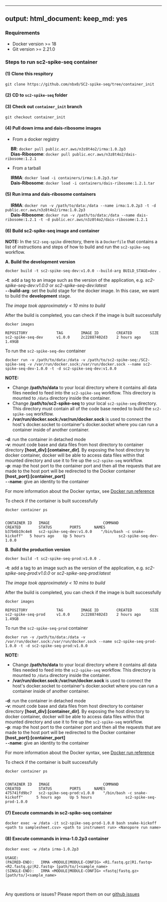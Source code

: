 
---
output:
  html_document:
      keep_md: yes
---

<!-- README.md is generated from README.Rmd. Please edit that file -->



### Requirements

- Docker version >= 18
- Git version >= 2.21.0

### Steps to run sc2-spike-seq container

#### (1) Clone this respitory

```
git clone https://github.com/nbx0/SC2-spike-seq/tree/container_init
``` 

#### (2) CD to `sc2-spike-seq` folder 

#### (3) Check out `container_init` branch

```
git checkout container_init 
```

#### (4) Pull down irma and dais-ribosome images

- From a docker registry

&emsp; **BR**: `docker pull public.ecr.aws/n3z8t4o2/irma:1.0.2p3` <br>
&emsp; **Dias-Ribosome**: `docker pull public.ecr.aws/n3z8t4o2/dais-ribosome:1.2.1`

- From a tarball 

&emsp; **IRMA**:	`docker load -i containers/irma:1.0.2p3.tar` <br>
&emsp; **Dais-Ribosome**: `docker load -i containers/dais-ribosome:1.2.1.tar`

#### (5) Run **irma** and **dais-ribosome** containers

&emsp; **IRMA**: `docker run -v /path/to/data:/data --name irma:1.0.2p3 -t -d public.ecr.aws/n3z8t4o2/irma:1.0.2p3` <br>
&emsp; **Dais-Ribosome**: `docker run -v /path/to/data:/data --name dais-ribosome:1.2.1 -t -d public.ecr.aws/n3z8t4o2/dais-ribosome:1.2.1`

#### (6) Build **sc2-spike-seq** image and container

__NOTE:__ In the `SC2-seq-spike` directory, there is a `Dockerfile` that contains a list of instructions and steps of how to build and run the `sc2-spike-seq` workflow.

**A. Build the development version**

```
docker build -t sc2-spike-seq-dev:v1.0.0 --build-arg BUILD_STAGE=dev .
```

**-t**: add a tag to an image such as the version of the application, e.g. *sc2-spike-seq-dev:v1.0.0* or *sc2-spike-seq-dev:latest* <br>
**`--`build-arg**: set the build stage for the docker image. In this case, we want to build the **development** stage. <br>

_The image took approximately < 10 mins to build_

After the build is completed, you can check if the image is built successfully

```
docker images

REPOSITORY             TAG        IMAGE ID        CREATED        SIZE
sc2-spike-seq-dev      v1.0.0     2c22887402d3    2 hours ago    1.49GB
```

To run the `sc2-spike-seq-dev` container

```    
docker run -v /path/to/data:/data -v /path/to/sc2-spike-seq:/SC2-spike-seq -v /var/run/docker.sock:/var/run/docker.sock --name sc2-spike-seq-dev-1.0.0 -t -d sc2-spike-seq-dev:v1.0.0 
```

**NOTE:** <br>
- Change __/path/to/data__ to your local directory where it contains all data files needed to feed into the `sc2-spike-seq` workflow. This directory is mounted to `/data` directory inside the container. <br>
- Change __/path/to/sc2-spike-seq__ to your local `sc2-spike-seq` directory. This directory must contain all of the code base needed to build the `sc2-spike-seq` workflow. <br>
- **/var/run/docker.sock:/var/run/docker.sock** is used to connect the host's docker.socket to container's docker.socket where you can run a container inside of another container. <br>

**-d**: run the container in detached mode <br>
**-v**: mount code base and data files from host directory to container directory **[host_div]:[container_dir]**. By exposing the host directory to docker container, docker will be able to access data files within that mounted directory and use it to fire up the `sc2-spike-seq` workflow.  <br>
**-p**: map the host port to the container port and then all the requests that are made to the host port will be redirected to the Docker container **[host_port]:[container_port]** <br>
**`--`name**: give an identity to the container <br>

For more information about the Docker syntax, see [Docker run reference](https://docs.docker.com/engine/reference/run/)

To check if the container is built successfully

```
docker container ps


CONTAINER ID   IMAGE                        COMMAND                       CREATED        STATUS        PORTS      NAMES
b37b6b19c4e8   sc2-spike-seq-dev:v1.0.0    "/bin/bash -c snake-kickoff"   5 hours ago    Up 5 hours               sc2-spike-seq-dev-1.0.0
```

**B. Build the production version**

```
docker build -t sc2-spike-seq-prod:v1.0.0 .
```

**-t**: add a tag to an image such as the version of the application, e.g. *sc2-spike-seq-prod:v1.0.0* or *sc2-spike-seq-prod:latest* <br>

_The image took approximately < 10 mins to build_

After the build is completed, you can check if the image is built successfully

```
docker images

REPOSITORY             TAG        IMAGE ID        CREATED        SIZE
sc2-spike-seq-prod     v1.0.0     2c22887402d3    2 hours ago    1.49GB
```

To run the `sc2-spike-seq-prod` container

```    
docker run -v /path/to/data:/data -v /var/run/docker.sock:/var/run/docker.sock --name sc2-spike-seq-prod-1.0.0 -t -d sc2-spike-seq-prod:v1.0.0 
```

**NOTE:** <br>
- Change __/path/to/data__ to your local directory where it contains all data files needed to feed into the `sc2-spike-seq` workflow. This directory is mounted to `/data` directory inside the container. <br>
- **/var/run/docker.sock:/var/run/docker.sock** is used to connect the host's docker.socket to container's docker.socket where you can run a container inside of another container. <br>

**-d**: run the container in detached mode <br>
**-v**: mount code base and data files from host directory to container directory **[host_div]:[container_dir]**. By exposing the host directory to docker container, docker will be able to access data files within that mounted directory and use it to fire up the `sc2-spike-seq` workflow.  <br>
**-p**: map the host port to the container port and then all the requests that are made to the host port will be redirected to the Docker container **[host_port]:[container_port]** <br>
**`--`name**: give an identity to the container <br>

For more information about the Docker syntax, see [Docker run reference]()

To check if the container is built successfully

```
docker container ps


CONTAINER ID   IMAGE                        COMMAND                           CREATED        STATUS        PORTS      NAMES
475741fd9bc7   sc2-spike-seq-prod:v1.0.0    "/bin/bash -c snake-kickoff"      5 hours ago    Up 5 hours               sc2-spike-seq-prod-1.0.0
```

#### (7) Execute commands in **sc2-spike-seq** container

```
docker exec -w /data -it sc2-spike-seq-prod-1.0.0 bash snake-kickoff <path to samplesheet.csv> <path to instrument run> <Nanopore run name>
```

#### (8) Execute commands in **irma-1.0.2p3** container

```
docker exec -w /data irma-1.0.2p3 

USAGE:
(PAIRED-END):   IRMA <MODULE|MODULE-CONFIG> <R1.fastq.gz|R1.fastq> <R2.fastq.gz|R2.fastq> [path/to/]<sample_name>
(SINGLE-END):   IRMA <MODULE|MODULE-CONFIG> <fastq|fastq.gz> [path/to/]<sample_name>
```

<br>

Any questions or issues? Please report them on our [github issues](https://github.com/nbx0/SC2-spike-seq/issues)

<br>


